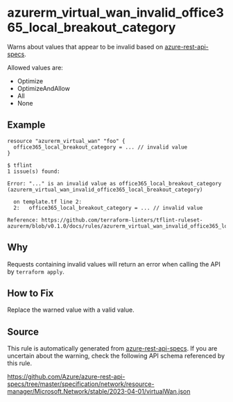 <!--- This file generated by `tools/apispec-rule-gen/main.go`. DO NOT EDIT --->

# azurerm_virtual_wan_invalid_office365_local_breakout_category

Warns about values that appear to be invalid based on [azure-rest-api-specs](https://github.com/Azure/azure-rest-api-specs).

Allowed values are:
- Optimize
- OptimizeAndAllow
- All
- None

## Example

```hcl
resource "azurerm_virtual_wan" "foo" {
  office365_local_breakout_category = ... // invalid value
}
```

```
$ tflint
1 issue(s) found:

Error: "..." is an invalid value as office365_local_breakout_category (azurerm_virtual_wan_invalid_office365_local_breakout_category)

  on template.tf line 2:
  2:   office365_local_breakout_category = ... // invalid value

Reference: https://github.com/terraform-linters/tflint-ruleset-azurerm/blob/v0.1.0/docs/rules/azurerm_virtual_wan_invalid_office365_local_breakout_category.md

```

## Why

Requests containing invalid values will return an error when calling the API by `terraform apply`.

## How to Fix

Replace the warned value with a valid value.

## Source

This rule is automatically generated from [azure-rest-api-specs](https://github.com/Azure/azure-rest-api-specs). If you are uncertain about the warning, check the following API schema referenced by this rule.

https://github.com/Azure/azure-rest-api-specs/tree/master/specification/network/resource-manager/Microsoft.Network/stable/2023-04-01/virtualWan.json
